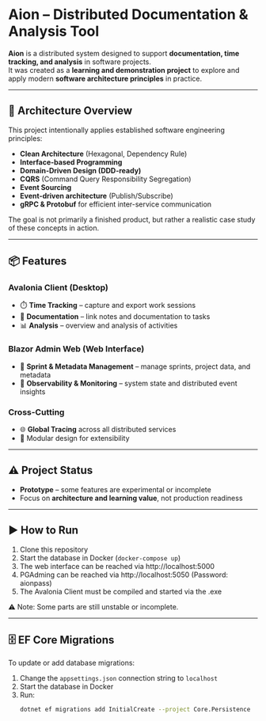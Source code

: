# Aion – Distributed Documentation & Analysis Tool

**Aion** is a distributed system designed to support **documentation, time tracking, and analysis** in software projects.  
It was created as a **learning and demonstration project** to explore and apply modern **software architecture principles** in practice.

---

## 🚀 Architecture Overview

This project intentionally applies established software engineering principles:

- **Clean Architecture** (Hexagonal, Dependency Rule)
- **Interface-based Programming**
- **Domain-Driven Design (DDD-ready)**
- **CQRS** (Command Query Responsibility Segregation)
- **Event Sourcing**
- **Event-driven architecture** (Publish/Subscribe)
- **gRPC & Protobuf** for efficient inter-service communication

The goal is not primarily a finished product, but rather a realistic case study of these concepts in action.

---

## 📦 Features

### Avalonia Client (Desktop)
- ⏱️ **Time Tracking** – capture and export work sessions
- 📝 **Documentation** – link notes and documentation to tasks
- 📊 **Analysis** – overview and analysis of activities

### Blazor Admin Web (Web Interface)
- 📅 **Sprint & Metadata Management** – manage sprints, project data, and metadata
- 🔎 **Observability & Monitoring** – system state and distributed event insights

### Cross-Cutting
- 🌐 **Global Tracing** across all distributed services
- 🧩 Modular design for extensibility

---

## ⚠️ Project Status

- **Prototype** – some features are experimental or incomplete
- Focus on **architecture and learning value**, not production readiness

---

## ▶️ How to Run

1. Clone this repository
2. Start the database in Docker (`docker-compose up`)
3. The web interface can be reached via http://localhost:5000
4. PGAdming can be reached via http://localhost:5050 (Password: aionpass)
5. The Avalonia Client must be compiled and started via the .exe

⚠️ Note: Some parts are still unstable or incomplete.

---

## 🗄️ EF Core Migrations

To update or add database migrations:

1. Change the `appsettings.json` connection string to `localhost`
2. Start the database in Docker
3. Run:
   ```bash
   dotnet ef migrations add InitialCreate --project Core.Persistence
